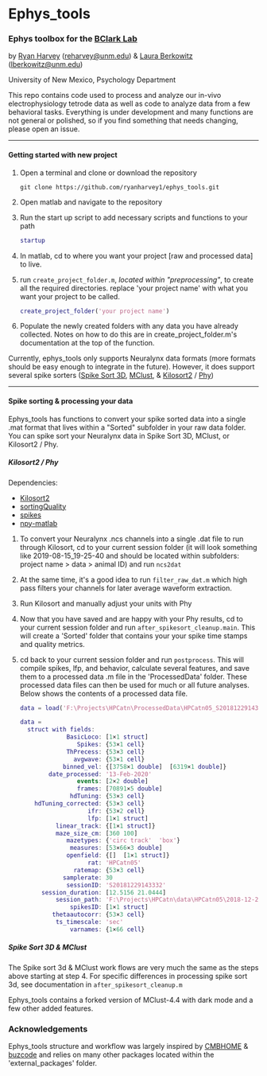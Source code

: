 # Ephys_tools

### Ephys toolbox for the [BClark Lab](https://bclark-lab.com/ "lab website")


by [Ryan Harvey](https://sites.google.com/view/ryaneharvey/home) (reharvey@unm.edu) & [Laura Berkowitz](https://twitter.com/LauraBerkowitz) (lberkowitz@unm.edu)

University of New Mexico, Psychology Department

This repo contains code used to process and analyze our in-vivo electrophysiology tetrode data as well as code to analyze data from a few behavioral tasks. Everything is under development and many functions are not general or polished, so if you find something that needs changing, please open an issue.  

***

#### Getting started with new project

1. Open a terminal and clone or download the repository  

   ```
   git clone https://github.com/ryanharvey1/ephys_tools.git
   ```

2. Open matlab and navigate to the repository 

3. Run the start up script to add necessary scripts and functions to your path

   ```matlab
   startup 
   ```

4. In matlab, cd to where you want your project [raw and processed data] to live. 

5. run `create_project_folder.m`, *located within "preprocessing"*, to create all the required directories. replace 'your project name' with what you want your project to be called.  

   ```matlab
   create_project_folder('your project name')
   ```

6. Populate the newly created folders with any data you have already collected. Notes on how to do this are in create_project_folder.m's documentation at the top of the function. 

Currently, ephys_tools only supports Neuralynx data formats (more formats should be easy enough to integrate in the future). However, it does support several spike sorters ([Spike Sort 3D](https://neuralynx.com/software/spikesort-3d), [MClust](https://github.com/adredish/MClust-Spike-Sorting-Toolbox), & [Kilosort2](https://github.com/MouseLand/Kilosort2) / [Phy](https://github.com/cortex-lab/phy))

***

#### Spike sorting & processing your data

Ephys_tools has functions to convert your spike sorted data into a single .mat format that lives within a "Sorted" subfolder in your raw data folder. You can spike sort your Neuralynx data in Spike Sort 3D, MClust, or Kilosort2 / Phy. 

##### Kilosort2 / Phy

Dependencies:

*  [Kilosort2](https://github.com/MouseLand/Kilosort2) 
* [sortingQuality](https://github.com/cortex-lab/sortingQuality)
* [spikes](https://github.com/cortex-lab/spikes)
* [npy-matlab](https://github.com/kwikteam/npy-matlab)

1. To convert your Neuralynx .ncs channels into a single .dat file to run through Kilosort, cd to your current session folder (it will look something like 2019-08-15_19-25-40 and should be located within subfolders: project name > data > animal ID) and run `ncs2dat`

2. At the same time, it's a good idea to run `filter_raw_dat.m` which high pass filters your channels for later average waveform extraction. 

3. Run Kilosort and manually adjust your units with Phy

4. Now that you have saved and are happy with your Phy results, cd to your current session folder and run `after_spikesort_cleanup.main`. This will create a 'Sorted' folder that contains your your spike time stamps and quality metrics. 

5. cd back to your current session folder and run `postprocess`. This will compile spikes, lfp, and behavior, calculate several features, and save them to a processed data .m file in the 'ProcessedData' folder. These processed data files can then be used for much or all future analyses. Below shows the contents of a processed data file. 

   ```matlab
   data = load('F:\Projects\HPCatn\ProcessedData\HPCatn05_S20181229143332.mat')
   
   data = 
     struct with fields:
                BasicLoco: [1×1 struct]
                   Spikes: {53×1 cell}
                ThPrecess: {53×3 cell}
                  avgwave: {53×1 cell}
               binned_vel: {[3758×1 double]  [6319×1 double]}
           date_processed: '13-Feb-2020'
                   events: [2×2 double]
                   frames: [70891×5 double]
                 hdTuning: {53×3 cell}
       hdTuning_corrected: {53×3 cell}
                      ifr: {53×2 cell}
                      lfp: [1×1 struct]
             linear_track: {[1×1 struct]}
             maze_size_cm: [360 100]
                mazetypes: {'circ track'  'box'}
                 measures: [53×66×3 double]
                openfield: {[]  [1×1 struct]}
                      rat: 'HPCatn05'
                  ratemap: {53×3 cell}
               samplerate: 30
                sessionID: 'S20181229143332'
         session_duration: [12.5156 21.0444]
             session_path: 'F:\Projects\HPCatn\data\HPCatn05\2018-12-29_14-33-32'
                 spikesID: [1×1 struct]
            thetaautocorr: {53×3 cell}
             ts_timescale: 'sec'
                 varnames: {1×66 cell}
   ```

    

##### Spike Sort 3D & MClust

The Spike sort 3d & MClust work flows are very much the same as the steps above starting at step 4. For specific differences in processing spike sort 3d, see documentation in `after_spikesort_cleanup.m` 

Ephys_tools contains a forked version of MClust-4.4 with dark mode and a few other added features.



### Acknowledgements

Ephys_tools structure and workflow was largely inspired by [CMBHOME]( https://github.com/hasselmonians/CMBHOME) & [buzcode](https://github.com/buzsakilab/buzcode) and relies on many other packages located within the 'external_packages' folder. 

